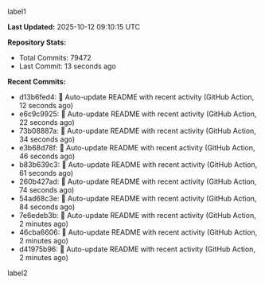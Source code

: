 
label1 
<!-- ACTIVITY_START -->
**Last Updated:** 2025-10-12 09:10:15 UTC

**Repository Stats:**
- Total Commits: 79472
- Last Commit: 13 seconds ago

**Recent Commits:**
- d13b6fed4: 🤖 Auto-update README with recent activity (GitHub Action, 12 seconds ago)
- e6c9c9925: 🤖 Auto-update README with recent activity (GitHub Action, 22 seconds ago)
- 73b08887a: 🤖 Auto-update README with recent activity (GitHub Action, 34 seconds ago)
- e3b68d78f: 🤖 Auto-update README with recent activity (GitHub Action, 46 seconds ago)
- b83b639c3: 🤖 Auto-update README with recent activity (GitHub Action, 61 seconds ago)
- 260b427ad: 🤖 Auto-update README with recent activity (GitHub Action, 74 seconds ago)
- 54ad68c3e: 🤖 Auto-update README with recent activity (GitHub Action, 84 seconds ago)
- 7e6edeb3b: 🤖 Auto-update README with recent activity (GitHub Action, 2 minutes ago)
- 46cba6606: 🤖 Auto-update README with recent activity (GitHub Action, 2 minutes ago)
- d41975b96: 🤖 Auto-update README with recent activity (GitHub Action, 2 minutes ago)
<!-- ACTIVITY_END -->

label2
